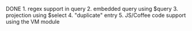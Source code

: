DONE 1. regex support in query
2. embedded query using $query
3. projection using $select
4. "duplicate" entry
5. JS/Coffee code support using the VM module